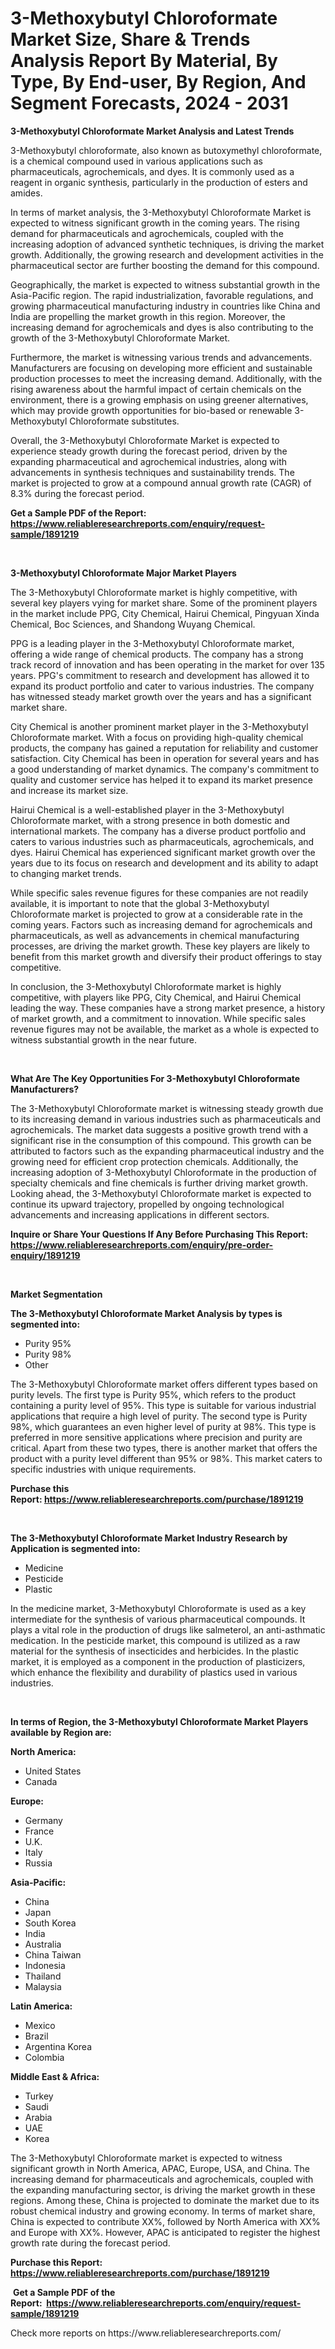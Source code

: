 <p><h1>3-Methoxybutyl Chloroformate Market Size, Share & Trends Analysis Report By Material, By Type, By End-user, By Region, And Segment Forecasts, 2024 - 2031</h1></p><p><strong>3-Methoxybutyl Chloroformate Market Analysis and Latest Trends</strong></p>
<p><p>3-Methoxybutyl chloroformate, also known as butoxymethyl chloroformate, is a chemical compound used in various applications such as pharmaceuticals, agrochemicals, and dyes. It is commonly used as a reagent in organic synthesis, particularly in the production of esters and amides.</p><p>In terms of market analysis, the 3-Methoxybutyl Chloroformate Market is expected to witness significant growth in the coming years. The rising demand for pharmaceuticals and agrochemicals, coupled with the increasing adoption of advanced synthetic techniques, is driving the market growth. Additionally, the growing research and development activities in the pharmaceutical sector are further boosting the demand for this compound.</p><p>Geographically, the market is expected to witness substantial growth in the Asia-Pacific region. The rapid industrialization, favorable regulations, and growing pharmaceutical manufacturing industry in countries like China and India are propelling the market growth in this region. Moreover, the increasing demand for agrochemicals and dyes is also contributing to the growth of the 3-Methoxybutyl Chloroformate Market.</p><p>Furthermore, the market is witnessing various trends and advancements. Manufacturers are focusing on developing more efficient and sustainable production processes to meet the increasing demand. Additionally, with the rising awareness about the harmful impact of certain chemicals on the environment, there is a growing emphasis on using greener alternatives, which may provide growth opportunities for bio-based or renewable 3-Methoxybutyl Chloroformate substitutes.</p><p>Overall, the 3-Methoxybutyl Chloroformate Market is expected to experience steady growth during the forecast period, driven by the expanding pharmaceutical and agrochemical industries, along with advancements in synthesis techniques and sustainability trends. The market is projected to grow at a compound annual growth rate (CAGR) of 8.3% during the forecast period.</p></p>
<p><strong>Get a Sample PDF of the Report:&nbsp; <a href="https://www.reliableresearchreports.com/enquiry/request-sample/1891219">https://www.reliableresearchreports.com/enquiry/request-sample/1891219</a></strong></p>
<p>&nbsp;</p>
<p><strong>3-Methoxybutyl Chloroformate Major Market Players</strong></p>
<p><p>The 3-Methoxybutyl Chloroformate market is highly competitive, with several key players vying for market share. Some of the prominent players in the market include PPG, City Chemical, Hairui Chemical, Pingyuan Xinda Chemical, Boc Sciences, and Shandong Wuyang Chemical. </p><p>PPG is a leading player in the 3-Methoxybutyl Chloroformate market, offering a wide range of chemical products. The company has a strong track record of innovation and has been operating in the market for over 135 years. PPG's commitment to research and development has allowed it to expand its product portfolio and cater to various industries. The company has witnessed steady market growth over the years and has a significant market share.</p><p>City Chemical is another prominent market player in the 3-Methoxybutyl Chloroformate market. With a focus on providing high-quality chemical products, the company has gained a reputation for reliability and customer satisfaction. City Chemical has been in operation for several years and has a good understanding of market dynamics. The company's commitment to quality and customer service has helped it to expand its market presence and increase its market size.</p><p>Hairui Chemical is a well-established player in the 3-Methoxybutyl Chloroformate market, with a strong presence in both domestic and international markets. The company has a diverse product portfolio and caters to various industries such as pharmaceuticals, agrochemicals, and dyes. Hairui Chemical has experienced significant market growth over the years due to its focus on research and development and its ability to adapt to changing market trends.</p><p>While specific sales revenue figures for these companies are not readily available, it is important to note that the global 3-Methoxybutyl Chloroformate market is projected to grow at a considerable rate in the coming years. Factors such as increasing demand for agrochemicals and pharmaceuticals, as well as advancements in chemical manufacturing processes, are driving the market growth. These key players are likely to benefit from this market growth and diversify their product offerings to stay competitive.</p><p>In conclusion, the 3-Methoxybutyl Chloroformate market is highly competitive, with players like PPG, City Chemical, and Hairui Chemical leading the way. These companies have a strong market presence, a history of market growth, and a commitment to innovation. While specific sales revenue figures may not be available, the market as a whole is expected to witness substantial growth in the near future.</p></p>
<p>&nbsp;</p>
<p><strong>What Are The Key Opportunities For 3-Methoxybutyl Chloroformate Manufacturers?</strong></p>
<p><p>The 3-Methoxybutyl Chloroformate market is witnessing steady growth due to its increasing demand in various industries such as pharmaceuticals and agrochemicals. The market data suggests a positive growth trend with a significant rise in the consumption of this compound. This growth can be attributed to factors such as the expanding pharmaceutical industry and the growing need for efficient crop protection chemicals. Additionally, the increasing adoption of 3-Methoxybutyl Chloroformate in the production of specialty chemicals and fine chemicals is further driving market growth. Looking ahead, the 3-Methoxybutyl Chloroformate market is expected to continue its upward trajectory, propelled by ongoing technological advancements and increasing applications in different sectors.</p></p>
<p><strong>Inquire or Share Your Questions If Any Before Purchasing This Report: <a href="https://www.reliableresearchreports.com/enquiry/pre-order-enquiry/1891219">https://www.reliableresearchreports.com/enquiry/pre-order-enquiry/1891219</a></strong></p>
<p>&nbsp;</p>
<p><strong>Market Segmentation</strong></p>
<p><strong>The 3-Methoxybutyl Chloroformate Market Analysis by types is segmented into:</strong></p>
<p><ul><li>Purity 95%</li><li>Purity 98%</li><li>Other</li></ul></p>
<p><p>The 3-Methoxybutyl Chloroformate market offers different types based on purity levels. The first type is Purity 95%, which refers to the product containing a purity level of 95%. This type is suitable for various industrial applications that require a high level of purity. The second type is Purity 98%, which guarantees an even higher level of purity at 98%. This type is preferred in more sensitive applications where precision and purity are critical. Apart from these two types, there is another market that offers the product with a purity level different than 95% or 98%. This market caters to specific industries with unique requirements.</p></p>
<p><strong>Purchase this Report:&nbsp;<a href="https://www.reliableresearchreports.com/purchase/1891219">https://www.reliableresearchreports.com/purchase/1891219</a></strong></p>
<p>&nbsp;</p>
<p><strong>The 3-Methoxybutyl Chloroformate Market Industry Research by Application is segmented into:</strong></p>
<p><ul><li>Medicine</li><li>Pesticide</li><li>Plastic</li></ul></p>
<p><p>In the medicine market, 3-Methoxybutyl Chloroformate is used as a key intermediate for the synthesis of various pharmaceutical compounds. It plays a vital role in the production of drugs like salmeterol, an anti-asthmatic medication. In the pesticide market, this compound is utilized as a raw material for the synthesis of insecticides and herbicides. In the plastic market, it is employed as a component in the production of plasticizers, which enhance the flexibility and durability of plastics used in various industries.</p></p>
<p>&nbsp;</p>
<p><strong>In terms of Region, the 3-Methoxybutyl Chloroformate Market Players available by Region are:</strong></p>
<p>
    <p> <strong> North America: </strong>
        <ul>
            <li>United States</li>
            <li>Canada</li>
        </ul>
        </p> 
    <p> <strong> Europe: </strong>
        <ul>
            <li>Germany</li>
            <li>France</li>
            <li>U.K.</li>
            <li>Italy</li>
            <li>Russia</li>
        </ul>
        </p> 
    <p> <strong> Asia-Pacific: </strong>
        <ul>
            <li>China</li>
            <li>Japan</li>
            <li>South Korea</li>
            <li>India</li>
            <li>Australia</li>
            <li>China Taiwan</li>
            <li>Indonesia</li>
            <li>Thailand</li>
            <li>Malaysia</li>
        </ul>
        </p> 
    <p> <strong> Latin America: </strong>
        <ul>
            <li>Mexico</li>
            <li>Brazil</li>
            <li>Argentina Korea</li>
            <li>Colombia</li>
        </ul>
        </p> 
    <p> <strong> Middle East & Africa: </strong>
        <ul>
            <li>Turkey</li>
            <li>Saudi</li>
            <li>Arabia</li>
            <li>UAE</li>
            <li>Korea</li>
        </ul>
    </p>
    </p>
<p><p>The 3-Methoxybutyl Chloroformate market is expected to witness significant growth in North America, APAC, Europe, USA, and China. The increasing demand for pharmaceuticals and agrochemicals, coupled with the expanding manufacturing sector, is driving the market growth in these regions. Among these, China is projected to dominate the market due to its robust chemical industry and growing economy. In terms of market share, China is expected to contribute XX%, followed by North America with XX% and Europe with XX%. However, APAC is anticipated to register the highest growth rate during the forecast period.</p></p>
<p><strong>Purchase this Report: <a href="https://www.reliableresearchreports.com/purchase/1891219">https://www.reliableresearchreports.com/purchase/1891219</a></strong></p>
<p>&nbsp;<strong>Get a Sample PDF of the Report:&nbsp;&nbsp;<a href="https://www.reliableresearchreports.com/enquiry/request-sample/1891219">https://www.reliableresearchreports.com/enquiry/request-sample/1891219</a></strong></p>
<p><strong></strong></p>
<p>Check more reports on https://www.reliableresearchreports.com/</p>